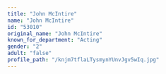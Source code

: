 ```yaml
---
title: "John McIntire"
name: "John McIntire"
id: "53010"
original_name: "John McIntire"
known_for_department: "Acting"
gender: "2"
adult: "false"
profile_path: "/knjm7tflaLTysmynYUnvJgv5wIq.jpg"
---
```

